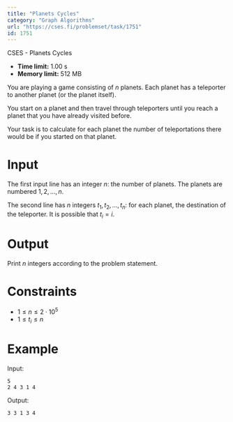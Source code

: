 ```yaml
---
title: "Planets Cycles"
category: "Graph Algorithms"
url: "https://cses.fi/problemset/task/1751"
id: 1751
---
```


CSES - Planets Cycles

  * **Time limit:** 1.00 s
  * **Memory limit:** 512 MB

You are playing a game consisting of $n$ planets. Each planet has a teleporter
to another planet (or the planet itself).

You start on a planet and then travel through teleporters until you reach a
planet that you have already visited before.

Your task is to calculate for each planet the number of teleportations there
would be if you started on that planet.

# Input

The first input line has an integer $n$: the number of planets. The planets
are numbered $1,2,\dots,n$.

The second line has $n$ integers $t_1,t_2,\dots,t_n$: for each planet, the
destination of the teleporter. It is possible that $t_i=i$.

# Output

Print $n$ integers according to the problem statement.

# Constraints

  * $1 \le n \le 2 \cdot 10^5$
  * $1 \le t_i \le n$

# Example

Input:

    
    
    5
    2 4 3 1 4
    

Output:

    
    
    3 3 1 3 4
    

